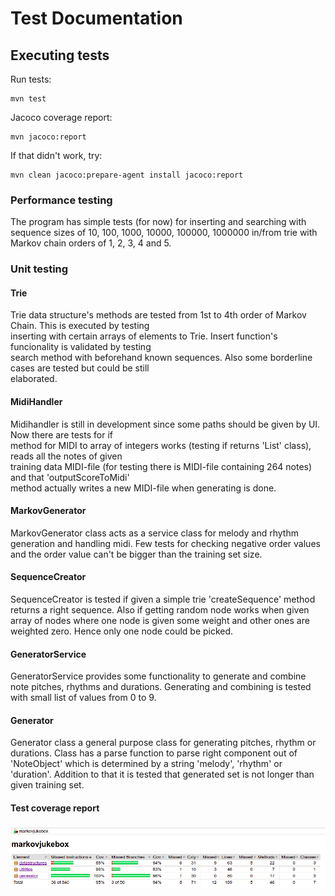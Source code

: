 # Test Documentation

## Executing tests


Run tests: 

```
mvn test
```
  
Jacoco coverage report:

```
mvn jacoco:report
```
If that didn't work, try: 

```
mvn clean jacoco:prepare-agent install jacoco:report  
```

### Performance testing

The program has simple tests (for now) for inserting and searching with sequence sizes of 10, 100, 1000, 10000, 100000, 1000000 in/from trie with Markov chain orders of 1, 2, 3, 4 and 5.


### Unit testing  

 
#### Trie  

Trie data structure's methods are tested from 1st to 4th order of Markov Chain. This is executed by testing  
inserting with certain arrays of elements to Trie. Insert function's funcionality is validated by testing  
search method with beforehand known sequences. Also some borderline cases are tested but could be still  
elaborated.  

#### MidiHandler  

Midihandler is still in development since some paths should be given by UI. Now there are tests for if   
method for MIDI to array of integers works (testing if returns 'List' class), reads all the notes of given  
training data MIDI-file (for testing there is MIDI-file containing 264 notes) and that 'outputScoreToMidi'  
method actually writes a new MIDI-file when generating is done.  

#### MarkovGenerator

MarkovGenerator class acts as a service class for melody and rhythm generation and handling midi. Few tests for checking negative order values and the
order value can't be bigger than the training set size.

#### SequenceCreator

SequenceCreator is tested if given a simple trie 'createSequence' method returns a right sequence. Also
if getting random node works when given array of nodes where one node is given some weight and other
ones are weighted zero. Hence only one node could be picked.

#### GeneratorService

GeneratorService provides some functionality to generate and combine note pitches, rhythms and durations. Generating and combining is tested with small list of values from 0 to 9.

#### Generator

Generator class a general purpose class for generating pitches, rhythm or durations. Class has a parse
function to parse right component out of 'NoteObject' which is determined by a string 'melody', 'rhythm'
or 'duration'. Addition to that it is tested that generated set is not longer than given training set.


#### Test coverage report  


![image](https://github.com/Faktatykki/tira-labra-markovjukebox/blob/main/markovjukebox/documentation/testcoverage.png)

